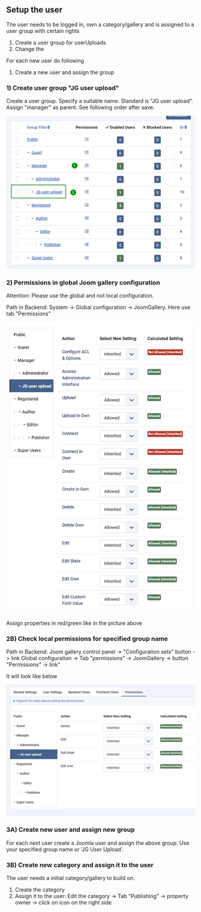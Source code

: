 ## Setup the user

The user needs to be logged in, own a category/gallery and is assigned to a user group with certain rights

1) Create a user group for userUploads
2) Change the 

For each new user do following
1) Create a new user and assign the group


### 1) Create user group "JG user upload"

Create a user group. Specify a suitable name. Standard is "JG user upload". Assign "manager" as parent. See following order after save. 

![User group order](https://github.com/ThomasFinnern/JoomGallery_fith_dev/blob/d48f878ac445ed786f4896f6fbb345826a4e2ca8/.jg_dev_doc/jg_4x/images/site.UserUpload/user.upload.group.order.en.png "User group order")

### 2) Permissions in global Joom gallery configuration

Attention: Please use the global and not local configuration.

Path in Backend: System -> Global configuration -> JoomGallery. Here use tab "Permissions"

![List of system permissions](https://github.com/ThomasFinnern/JoomGallery_fith_dev/blob/d48f878ac445ed786f4896f6fbb345826a4e2ca8/.jg_dev_doc/jg_4x/images/site.UserUpload/system.permissions.en.png "List of system permissions")

Assign properties in red/green like in the picture above

### 2B) Check local permissions for specified group name

Path in Backend: Joom gallery control panel -> "Configuration sets" button -> link Global configuration -> Tab "permissions" -> JoomGallery -> button "Permissions" -> link"

It will look like below

![List of joom gallery permissions](https://github.com/ThomasFinnern/JoomGallery_fith_dev/blob/d48f878ac445ed786f4896f6fbb345826a4e2ca8/.jg_dev_doc/jg_4x/images/site.UserUpload/jg.permissions.en.png "List of joom gallery permissions")

### 3A) Create new user and assign new group 

For each next user create a Joomla user and assign the above group. Use your specified group name or 'JG User Upload'. 

### 3B) Create new category and assign it to the user

The user needs a initial category/gallery to build on.
1) Create the category  
2) Assign it to the user: Edit the category -> Tab "Publishing" -> property owner -> click on icon on the right side
